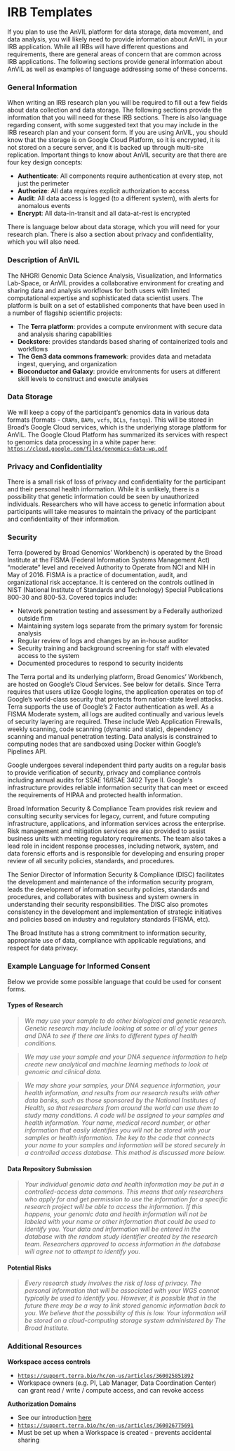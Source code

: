 # IRB Templates

If you plan to use the AnVIL platform for data storage, data movement, and data analysis, you will likely need to provide information about AnVIL in your IRB application.  While all IRBs will have different questions and requirements, there are general areas of concern that are common across IRB applications.  The following sections provide general information about AnVIL as well as examples of language addressing some of these concerns.

### General Information

When writing an IRB research plan you will be required to fill out a few fields about data collection and data storage. The following sections provide the information that you will need for these IRB sections. There is also language regarding consent, with some suggested text that you may include in the IRB research plan and your consent form. If you are using AnVIL, you should know that the storage is on Google Cloud Platform, so it is encrypted, it is not stored on a secure server, and it is backed up through multi-site replication. Important things to know about AnVIL security are that there are four key design concepts:

- **Authenticate**: All components require authentication at every step, not just the perimeter
- **Authorize**: All data requires explicit authorization to access
- **Audit**: All data access is logged (to a different system), with alerts for anomalous events
- **Encrypt**: All data-in-transit and all data-at-rest is encrypted

There is language below about data storage, which you will need for your research plan. There is also a section about privacy and confidentiality, which you will also need.

### Description of AnVIL

The NHGRI Genomic Data Science Analysis, Visualization, and Informatics Lab-Space, or AnVIL provides a collaborative environment for creating and sharing data and analysis workflows for both users with limited computational expertise and sophisticated data scientist users.  The platform is built on a set of established components that have been used in a number of flagship scientific projects:

- The **Terra platform**: provides a compute environment with secure data and analysis sharing capabilities 
- **Dockstore**: provides standards based sharing of containerized tools and workflows
- **The Gen3 data commons framework**: provides data and metadata ingest, querying, and organization 
- **Bioconductor and Galaxy**: provide environments for users at different skill levels to construct and execute analyses

### Data Storage

We will keep a copy of the participant’s genomics data in various data formats (formats - `CRAMs`, `BAMs`, `vcfs`, `BCLs`, `fastqs`).  This will be stored in Broad’s Google Cloud services, which is the underlying storage platform for AnVIL.  The Google Cloud Platform has summarized its services with respect to genomics data processing in a white paper here:
[`https://cloud.google.com/files/genomics-data-wp.pdf`](https://cloud.google.com/files/genomics-data-wp.pdf)

### Privacy and Confidentiality

There is a small risk of loss of privacy and confidentiality for the participant and their personal health information. While it is unlikely, there is a possibility that genetic information could be seen by unauthorized individuals.  Researchers who will have access to genetic information about participants will take measures to maintain the privacy of the participant and confidentiality of their information.  

### Security

Terra (powered by Broad Genomics’ Workbench) is operated by the Broad Institute at the FISMA (Federal Information Systems Management Act) “moderate” level and received Authority to Operate from NCI and NIH in May of 2016. FISMA is a practice of documentation, audit, and organizational risk acceptance.  It is centered on the controls outlined in NIST (National Institute of Standards and Technology) Special Publications 800-30 and 800-53.   Covered topics include:

- Network penetration testing and assessment by a Federally authorized outside firm
- Maintaining system logs separate from the primary system for forensic analysis
- Regular review of logs and changes by an in-house auditor  
- Security training and background screening for staff with elevated access to the system
- Documented procedures to respond to security incidents

The Terra portal and its underlying platform, Broad Genomics’ Workbench, are hosted on Google’s Cloud Services. See below for details. Since Terra requires that users utilize Google logins, the application operates on top of Google’s world-class security that protects from nation-state level attacks. Terra supports the use of Google’s 2 Factor authentication as well. As a FISMA Moderate system, all logs are audited continually and various levels of security layering are required. These include Web Application Firewalls, weekly scanning, code scanning (dynamic and static), dependency scanning and manual penetration testing. Data analysis is constrained to computing nodes that are sandboxed using Docker within Google’s Pipelines API.

Google undergoes several independent third party audits on a regular basis to provide verification of security, privacy and compliance controls including annual audits for SSAE 16/ISAE 3402 Type II.  Google's infrastructure provides reliable information security that can meet or exceed the requirements of HIPAA and protected health information.

Broad Information Security & Compliance Team provides risk review and consulting security services for legacy, current, and future computing infrastructure, applications, and information services across the enterprise. Risk management and mitigation services are also provided to assist business units with meeting regulatory requirements. The team also takes a lead role in incident response processes, including network, system, and data forensic efforts and is responsible for developing and ensuring proper review of all security policies, standards, and procedures.
 
The Senior Director of Information Security & Compliance (DISC) facilitates the development and maintenance of the information security program, leads the development of information security policies, standards and procedures, and collaborates with business and system owners in understanding their security responsibilities. The DISC also promotes consistency in the development and implementation of strategic initiatives and policies based on industry and regulatory standards (FISMA, etc).
 
The Broad Institute has a strong commitment to information security, appropriate use of data, compliance with applicable regulations, and respect for data privacy.
 

### Example Language for Informed Consent

Below we provide some possible language that could be used for consent forms.

#### Types of Research

> *We may use your sample to do other biological and genetic research. Genetic research may include looking at some or all of your genes and DNA to see if there are links to different types of health conditions.*
  
> *We may use your sample and your DNA sequence information to help create new analytical and machine learning methods to look at genomic and clinical data.*
  
> *We may share your samples, your DNA sequence information, your health information, and results from our research results with other data banks, such as those sponsored by the National Institutes of Health, so that researchers from around the world can use them to study many conditions. A code will be assigned to your samples and health information. Your name, medical record number, or other information that easily identifies you will not be stored with your samples or health information. The key to the code that connects your name to your samples and information will be stored securely in a controlled access database. This method is discussed more below.*

#### Data Repository Submission

> *Your individual genomic data and health information may be put in a controlled-access data commons.  This means that only researchers who apply for and get permission to use the information for a specific research project will be able to access the information. If this happens, your genomic data and health information will not be labeled with your name or other information that could be used to identify you. Your data and information will be entered in the database with the random study identifier created by the research team. Researchers approved to access information in the database will agree not to attempt to identify you.*

#### Potential Risks

> *Every research study involves the risk of loss of privacy. The personal information that will be associated with your WGS cannot typically be used to identify you. However, it is possible that in the future there may be a way to link stored genomic information back to you. We believe that the possibility of this is low. Your information will be stored on a cloud-computing storage system administered by The Broad Institute.*


### Additional Resources

**Workspace access controls**

- [`https://support.terra.bio/hc/en-us/articles/360025851892`](https://support.terra.bio/hc/en-us/articles/360025851892)
- Workspace owners (e.g. PI, Lab Manager, Data Coordination Center) can grant read / write / compute access, and can revoke access

**Authorization Domains**

- See our introduction [here](authorization-domains.html)
- [`https://support.terra.bio/hc/en-us/articles/360026775691`](https://support.terra.bio/hc/en-us/articles/360026775691)
- Must be set up when a Workspace is created - prevents accidental sharing
